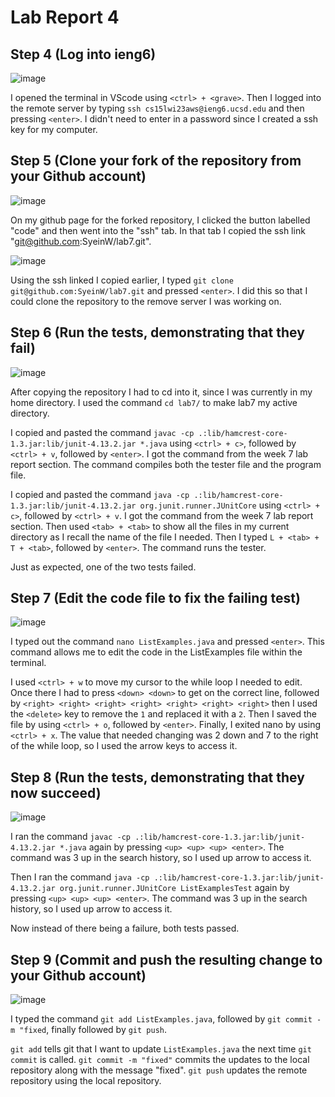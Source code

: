 # Lab Report 4

## Step 4 (Log into ieng6)
![image](https://user-images.githubusercontent.com/113940184/221774084-7ebe2f3c-8142-4145-9d11-d0b93079d68b.png)

I opened the terminal in VScode using `<ctrl> + <grave>`. Then I logged into the remote server by typing `ssh cs15lwi23aws@ieng6.ucsd.edu` and then pressing `<enter>`. I didn't need to enter in a password since I created a ssh key for my computer. 


## Step 5 (Clone your fork of the repository from your Github account)
![image](https://user-images.githubusercontent.com/113940184/221775444-83cc423d-b7a1-4bbf-8299-838eb81f2a5b.png)

On my github page for the forked repository, I clicked the button labelled "code" and then went into the "ssh" tab. In that tab I copied the ssh link "git@github.com:SyeinW/lab7.git". 

![image](https://user-images.githubusercontent.com/113940184/221774093-e1d36b88-528f-467c-ba8a-95c8acf3dc70.png)

Using the ssh linked I copied earlier, I typed `git clone git@github.com:SyeinW/lab7.git` and pressed `<enter>`. I did this so that I could clone the repository to the remove server I was working on. 


## Step 6 (Run the tests, demonstrating that they fail)
![image](https://user-images.githubusercontent.com/113940184/221774464-d0d0d81b-86ee-459f-8306-4468c22dd20a.png)

After copying the repository I had to cd into it, since I was currently in my home directory. I used the command `cd lab7/` to make lab7 my active directory. 

I copied and pasted the command `javac -cp .:lib/hamcrest-core-1.3.jar:lib/junit-4.13.2.jar *.java` using `<ctrl> + c>`, followed by `<ctrl> + v`, followed by `<enter>`. I got the command from the week 7 lab report section. The command compiles both the tester file and the program file.

I copied and pasted the command `java -cp .:lib/hamcrest-core-1.3.jar:lib/junit-4.13.2.jar org.junit.runner.JUnitCore` using `<ctrl> + c>`, followed by `<ctrl> + v`. I got the command from the week 7 lab report section. Then used `<tab> + <tab>` to show all the files in my current directory as I recall the name of the file I needed. Then I typed `L + <tab> + T + <tab>`, followed by `<enter>`. The command runs the tester. 

Just as expected, one of the two tests failed.


## Step 7 (Edit the code file to fix the failing test)
![image](https://user-images.githubusercontent.com/113940184/221776555-67f7796d-8d3d-43a0-abe5-0c8d40312d6d.png)

I typed out the command `nano ListExamples.java` and pressed `<enter>`. This command allows me to edit the code in the ListExamples file within the terminal. 

I used `<ctrl> + w` to move my cursor to the while loop I needed to edit. Once there I had to press `<down> <down>` to get on the correct line, followed by ```<right> <right> <right> <right> <right> <right> <right>``` then I used the `<delete>` key to remove the `1` and replaced it with a `2`. Then I saved the file by using ```<ctrl> + o```, followed by `<enter>`. Finally, I exited nano by using `<ctrl> + x`.
The value that needed changing was 2 down and 7 to the right of the while loop, so I used the arrow keys to access it.


## Step 8 (Run the tests, demonstrating that they now succeed)
![image](https://user-images.githubusercontent.com/113940184/221776664-5273a8cb-d1bf-425a-a254-c3f57497dec1.png)

I ran the command `javac -cp .:lib/hamcrest-core-1.3.jar:lib/junit-4.13.2.jar *.java` again by pressing `<up> <up> <up> <enter>`. The command was 3 up in the search history, so I used up arrow to access it.

Then I ran the command `java -cp .:lib/hamcrest-core-1.3.jar:lib/junit-4.13.2.jar org.junit.runner.JUnitCore ListExamplesTest` again by pressing ```<up> <up> <up> <enter>```. The command was 3 up in the search history, so I used up arrow to access it.

Now instead of there being a failure, both tests passed.


## Step 9 (Commit and push the resulting change to your Github account)
![image](https://user-images.githubusercontent.com/113940184/221777071-74872c3e-465a-4a76-9b8d-e7030c4027ae.png)

I typed the command `git add ListExamples.java`, followed by `git commit -m "fixed`, finally followed by `git push`.

`git add` tells git that I want to update `ListExamples.java` the next time `git commit` is called. `git commit -m "fixed"` commits the updates to the local repository along with the message "fixed". `git push` updates the remote repository using the local repository. 
